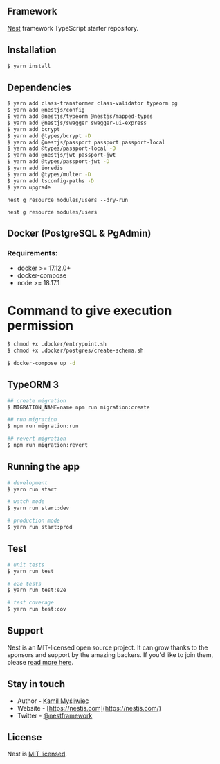 ## Framework

[Nest](https://github.com/nestjs/nest) framework TypeScript starter repository.

## Installation

```bash
$ yarn install
```

## Dependencies

```bash
$ yarn add class-transformer class-validator typeorm pg 
$ yarn add @nestjs/config 
$ yarn add @nestjs/typeorm @nestjs/mapped-types
$ yarn add @nestjs/swagger swagger-ui-express
$ yarn add bcrypt 
$ yarn add @types/bcrypt -D
$ yarn add @nestjs/passport passport passport-local 
$ yarn add @types/passport-local -D
$ yarn add @nestjs/jwt passport-jwt 
$ yarn add @types/passport-jwt -D
$ yarn add ioredis
$ yarn add @types/multer -D
$ yarn add tsconfig-paths -D
$ yarn upgrade
```

```
nest g resource modules/users --dry-run

nest g resource modules/users
```

## Docker (PostgreSQL & PgAdmin)

### Requirements:
* docker >= 17.12.0+
* docker-compose
* node >= 18.17.1

# Command to give execution permission
```bash
$ chmod +x .docker/entrypoint.sh
$ chmod +x .docker/postgres/create-schema.sh

$ docker-compose up -d
```

## TypeORM 3

```bash
## create migration
$ MIGRATION_NAME=name npm run migration:create

## run migration
$ npm run migration:run

## revert migration
$ npm run migration:revert
```

## Running the app

```bash
# development
$ yarn run start

# watch mode
$ yarn run start:dev

# production mode
$ yarn run start:prod
```

## Test

```bash
# unit tests
$ yarn run test

# e2e tests
$ yarn run test:e2e

# test coverage
$ yarn run test:cov
```

## Support

Nest is an MIT-licensed open source project. It can grow thanks to the sponsors and support by the amazing backers. If you'd like to join them, please [read more here](https://docs.nestjs.com/support).

## Stay in touch

- Author - [Kamil Myśliwiec](https://kamilmysliwiec.com)
- Website - [https://nestjs.com](https://nestjs.com/)
- Twitter - [@nestframework](https://twitter.com/nestframework)

## License

Nest is [MIT licensed](LICENSE).

